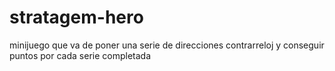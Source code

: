 # stratagem-hero
minijuego que va de poner una serie de direcciones contrarreloj y conseguir puntos por cada serie completada
